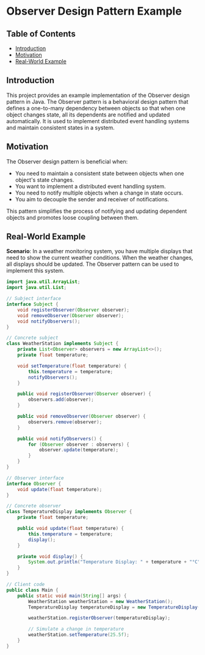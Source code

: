 # Observer Design Pattern Example

## Table of Contents
- [Introduction](#introduction)
- [Motivation](#motivation)
- [Real-World Example](#real-world-example)

## Introduction

This project provides an example implementation of the Observer design pattern in Java. The Observer pattern is a behavioral design pattern that defines a one-to-many dependency between objects so that when one object changes state, all its dependents are notified and updated automatically. It is used to implement distributed event handling systems and maintain consistent states in a system.

## Motivation

The Observer design pattern is beneficial when:

- You need to maintain a consistent state between objects when one object's state changes.
- You want to implement a distributed event handling system.
- You need to notify multiple objects when a change in state occurs.
- You aim to decouple the sender and receiver of notifications.

This pattern simplifies the process of notifying and updating dependent objects and promotes loose coupling between them.

## Real-World Example

**Scenario**: In a weather monitoring system, you have multiple displays that need to show the current weather conditions. When the weather changes, all displays should be updated. The Observer pattern can be used to implement this system.

```java
import java.util.ArrayList;
import java.util.List;

// Subject interface
interface Subject {
    void registerObserver(Observer observer);
    void removeObserver(Observer observer);
    void notifyObservers();
}

// Concrete subject
class WeatherStation implements Subject {
    private List<Observer> observers = new ArrayList<>();
    private float temperature;

    void setTemperature(float temperature) {
        this.temperature = temperature;
        notifyObservers();
    }

    public void registerObserver(Observer observer) {
        observers.add(observer);
    }

    public void removeObserver(Observer observer) {
        observers.remove(observer);
    }

    public void notifyObservers() {
        for (Observer observer : observers) {
            observer.update(temperature);
        }
    }
}

// Observer interface
interface Observer {
    void update(float temperature);
}

// Concrete observer
class TemperatureDisplay implements Observer {
    private float temperature;

    public void update(float temperature) {
        this.temperature = temperature;
        display();
    }

    private void display() {
        System.out.println("Temperature Display: " + temperature + "°C");
    }
}

// Client code
public class Main {
    public static void main(String[] args) {
        WeatherStation weatherStation = new WeatherStation();
        TemperatureDisplay temperatureDisplay = new TemperatureDisplay();

        weatherStation.registerObserver(temperatureDisplay);

        // Simulate a change in temperature
        weatherStation.setTemperature(25.5f);
    }
}
```